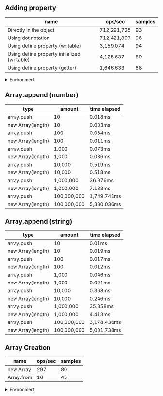 ## Adding property

|name|ops/sec|samples|
|-|-|-|
|Directly in the object|712,291,725|93|
|Using dot notation|712,421,897|96|
|Using define property (writable)|3,159,074|94|
|Using define property initialized (writable)|4,125,637|89|
|Using define property (getter)|1,646,633|88|


<details>
<summary>Environment</summary>

* __Machine:__ linux x64 | 2 vCPUs | 6.8GB Mem
* __Run:__ Sat Oct 14 2023 01:29:25 GMT+0000 (Coordinated Universal Time)
</details>

<!--
{"environment":{"platform":"linux","arch":"x64","cpus":2,"totalMemory":6.759754180908203},"benchmarks":[{"name":"Directly in the object","hz":712291725.4103355,"cycles":7,"stats":{"deviation":4.323871129853061e-11,"mean":1.403919158858573e-9,"moe":8.787945171958297e-12,"rme":0.6259580629345604,"sem":4.48364549589709e-12,"variance":1.869586154757679e-21}},{"name":"Using dot notation","hz":712421896.5168866,"cycles":6,"stats":{"deviation":3.200234123472622e-11,"mean":1.4036626399176052e-9,"moe":6.401801538959904e-12,"rme":0.4560783593510538,"sem":3.2662252749795426e-12,"variance":1.0241498445038579e-21}},{"name":"Using define property (writable)","hz":3159073.691577493,"cycles":5,"stats":{"deviation":3.2557524802479167e-9,"mean":3.1654848782607754e-7,"moe":6.581782470147429e-10,"rme":0.2079233584512867,"sem":3.3580522806874637e-10,"variance":1.059992421264046e-17}},{"name":"Using define property initialized (writable)","hz":4125637.4600812034,"cycles":6,"stats":{"deviation":5.0708194272365304e-9,"mean":2.423867849940255e-7,"moe":1.0535113371820943e-9,"rme":0.43464058372986875,"sem":5.375057842765787e-10,"variance":2.5713209663639418e-17}},{"name":"Using define property (getter)","hz":1646632.5449403194,"cycles":4,"stats":{"deviation":4.829584922928987e-8,"mean":6.073000336794898e-7,"moe":1.0090775459633413e-8,"rme":1.6615799275517489,"sem":5.148354826343578e-9,"variance":2.332489052778299e-15}}]}-->

## Array.append (number)

|type|amount|time elapsed|
|-|-|-|
array.push|10|0.018ms
new Array(length)|10|0.003ms
array.push|100|0.034ms
new Array(length)|100|0.011ms
array.push|1,000|0.073ms
new Array(length)|1,000|0.036ms
array.push|10,000|0.519ms
new Array(length)|10,000|0.518ms
array.push|1,000,000|36.976ms
new Array(length)|1,000,000|7.133ms
array.push|100,000,000|1,749.741ms
new Array(length)|100,000,000|5,380.036ms
## Array.append (string)

|type|amount|time elapsed|
|-|-|-|
array.push|10|0.01ms
new Array(length)|10|0.019ms
array.push|100|0.017ms
new Array(length)|100|0.012ms
array.push|1,000|0.046ms
new Array(length)|1,000|0.021ms
array.push|10,000|0.368ms
new Array(length)|10,000|0.246ms
array.push|1,000,000|35.858ms
new Array(length)|1,000,000|4.413ms
array.push|100,000,000|3,178.436ms
new Array(length)|100,000,000|5,001.738ms

## Array Creation

|name|ops/sec|samples|
|-|-|-|
|new Array|297|80|
|Array.from|16|45|


<details>
<summary>Environment</summary>

* __Machine:__ linux x64 | 2 vCPUs | 6.8GB Mem
* __Run:__ Sat Oct 14 2023 01:32:18 GMT+0000 (Coordinated Universal Time)
</details>

<!--
{"environment":{"platform":"linux","arch":"x64","cpus":2,"totalMemory":6.759757995605469},"benchmarks":[{"name":"new Array","hz":296.86048734888584,"cycles":4,"stats":{"deviation":0.000555129029940985,"mean":0.003368585725,"moe":0.00012164801222869273,"rme":3.6112488195232952,"sem":0.00006206531236157792,"variance":3.081682398832191e-7}},{"name":"Array.from","hz":16.38185844091374,"cycles":1,"stats":{"deviation":0.0005413470854052155,"mean":0.06104313522222223,"moe":0.0001581705472986263,"rme":0.2591127515367947,"sem":0.00008069925882582974,"variance":2.930566668767217e-7}}]}-->
